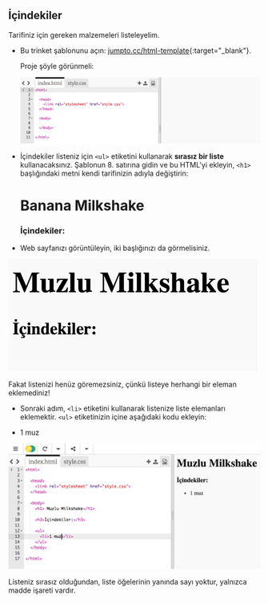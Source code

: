 ## İçindekiler

Tarifiniz için gereken malzemeleri listeleyelim.

+ Bu trinket şablonunu açın: [jumpto.cc/html-template](http://jumpto.cc/html-template){:target="_blank"}.
    
    Proje şöyle görünmeli:
    
    ![ekran görüntüsü](images/recipe-starter.png)

+ İçindekiler listeniz için `<ul>` etiketini kullanarak **sırasız bir liste** kullanacaksınız. Şablonun 8. satırına gidin ve bu HTML'yi ekleyin, `<h1>` başlığındaki metni kendi tarifinizin adıyla değiştirin:

    <h1>Banana Milkshake</h1>
    
    <h3>İçindekiler:</h3>
    
    <ul>
    
    </ul>
    

+ Web sayfanızı görüntüleyin, iki başlığınızı da görmelisiniz.

![ekran görüntüsü](images/recipe-headings.png)

Fakat listenizi henüz göremezsiniz, çünkü listeye herhangi bir eleman eklemediniz!

+ Sonraki adım, `<li>` etiketini kullanarak listenize liste elemanları eklemektir. `<ul>` etiketinizin içine aşağıdaki kodu ekleyin:

    <li>1 muz</li>
    

![ekran görüntüsü](images/recipe-ul.png)

Listeniz sırasız olduğundan, liste öğelerinin yanında sayı yoktur, yalnızca madde işareti vardır.